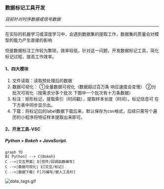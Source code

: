 ### 数据标记工具开发

*目前针对时序数据或信号数据*

* * *

在实际的机器学习或深度学习中，会遇到数据集的提取工作，数据集的质量会对模型的能力产生直接的影响

但是数据标注工作较为繁琐，效率较低，针对这一问题，开发数据标记工具，简化标记过程，提高工作效率。

#### 1、四大模块

1. 文件读取：读取预处理后的数据
2. 数据可视化：
   ①全量数据可视化（数据超过百万条 响应速度会变慢）
   ②分批次可视化（按需求分多个批次 下图中一个批次有十万条数据）
3. 标注：矩形标记，提取索引（时间戳），提取样本长度（时间）。标记信息可    在下方表中同步显示出。
4. 下载：将标记后的label数据下载后来，默认保存为csv格式，后续只需写个遍    历的小程序将特征样本提取出来即可。

#### 2、开发工具-VSC

##### Python + Bokeh + JavaScript.

```mermaid
graph TD
B[ Python] --> C{Bokeh}
C -->|交互界面| D[控件/回调函数编写]
C -->|数据可视化| E[交互/标记]
C -->|数据下载| F[JS编写/嵌入工具栏]
```

![data_tags.gif](https://i.loli.net/2020/03/10/xAm9QjrfO6h2Yau.gif)

